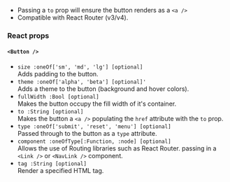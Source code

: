 * Passing a `to` prop will ensure the button renders as a `<a />`
* Compatible with React Router (v3/v4).

### React props

#### `<Button />`
* `size :oneOf['sm', 'md', 'lg'] [optional]`  
Adds padding to the button.
* `theme :oneOf['alpha', 'beta'] [optional]'`  
Adds a theme to the button (background and hover colors).
* `fullWidth :Bool [optional]`  
Makes the button occupy the fill width of it's container.
* `to :String [optional]`  
Makes the button a `<a />` populating the `href` attribute with the `to` prop.
* `type :oneOf['submit', 'reset', 'menu'] [optional]`  
Passed through to the button as a `type` attribute.
* `component :oneOfType[:Function, :node] [optional]`    
Allows the use of Routing libraries such as React Router. passing in a `<Link />` or `<NavLink />` component.
* `tag :String [optional]`  
Render a specified HTML tag.

